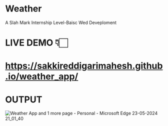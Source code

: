 # Weather
A Slah Mark Internship Level-Baisc Wed Deveploment
# LIVE DEMO 👇🏻
# https://sakkireddigarimahesh.github.io/weather_app/
# OUTPUT
![Weather App and 1 more page - Personal - Microsoft​ Edge 23-05-2024 21_01_40](https://github.com/21AK1A0427/Weather/assets/121687538/14dfb593-a217-4aad-8f46-f5206189fc6a)
